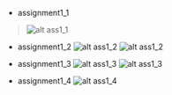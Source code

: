- assignment1_1
>![alt ass1_1](https://github.com/mokomokoo/COMP9021-Principles-of-Programming-quizzes-and-assignments/blob/master/assignments/Assignment_1/1.png)

- assignment1_2
![alt ass1_2](https://github.com/mokomokoo/COMP9021-Principles-of-Programming-quizzes-and-assignments/blob/master/assignments/Assignment_1/2.png)
![alt ass1_2](https://github.com/mokomokoo/COMP9021-Principles-of-Programming-quizzes-and-assignments/blob/master/assignments/Assignment_1/3.png)

- assignment1_3
![alt ass1_3](https://github.com/mokomokoo/COMP9021-Principles-of-Programming-quizzes-and-assignments/blob/master/assignments/Assignment_1/4.png)
![alt ass1_3](https://github.com/mokomokoo/COMP9021-Principles-of-Programming-quizzes-and-assignments/blob/master/assignments/Assignment_1/5.png)

- assignment1_4
![alt ass1_4](https://github.com/mokomokoo/COMP9021-Principles-of-Programming-quizzes-and-assignments/blob/master/assignments/Assignment_1/6.png)
